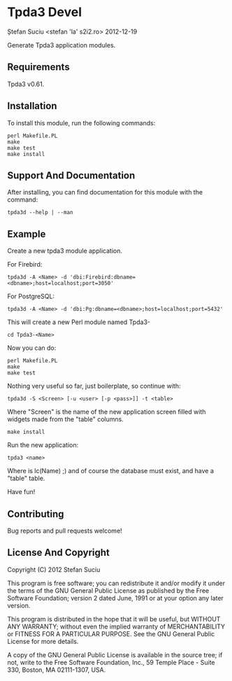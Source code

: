 Tpda3 Devel
===========
Ștefan Suciu <stefan 'la' s2i2.ro>
2012-12-19

Generate Tpda3 application modules.


Requirements
------------

Tpda3 v0.61.


Installation
------------

To install this module, run the following commands:

    perl Makefile.PL
    make
    make test
    make install


Support And Documentation
-------------------------

After installing, you can find documentation for this module with the
command:

    tpda3d --help | --man


Example
-------

Create a new tpda3 module application.

For Firebird:

    tpda3d -A <Name> -d 'dbi:Firebird:dbname=<dbname>;host=localhost;port=3050'

For PostgreSQL:

    tpda3d -A <Name> -d 'dbi:Pg:dbname=<dbname>;host=localhost;port=5432'

This will create a new Perl module named Tpda3-<Name>

    cd Tpda3-<Name>

Now you can do:

    perl Makefile.PL
    make
    make test

Nothing very useful so far, just boilerplate, so continue with:

    tpda3d -S <Screen> [-u <user> [-p <pass>]] -t <table>

Where "Screen" is the name of the new application screen filled with
widgets made from the "table" columns.

    make install

Run the new application:

    tpda3 <name>

Where <name> is lc(Name) ;) and of course the database must exist,
and have a "table" table.

Have fun!


Contributing
------------

Bug reports and pull requests welcome!


License And Copyright
---------------------

Copyright (C) 2012 Stefan Suciu

This program is free software; you can redistribute it and/or modify
it under the terms of the GNU General Public License as published by
the Free Software Foundation; version 2 dated June, 1991 or at your option
any later version.

This program is distributed in the hope that it will be useful,
but WITHOUT ANY WARRANTY; without even the implied warranty of
MERCHANTABILITY or FITNESS FOR A PARTICULAR PURPOSE.  See the
GNU General Public License for more details.

A copy of the GNU General Public License is available in the source tree;
if not, write to the Free Software Foundation, Inc.,
59 Temple Place - Suite 330, Boston, MA 02111-1307, USA.
